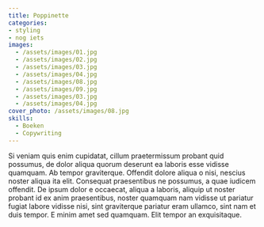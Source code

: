 ```yaml
---
title: Poppinette
categories:
- styling
- nog iets
images:
  - /assets/images/01.jpg
  - /assets/images/02.jpg
  - /assets/images/03.jpg
  - /assets/images/04.jpg
  - /assets/images/08.jpg
  - /assets/images/09.jpg
  - /assets/images/03.jpg
  - /assets/images/04.jpg
cover_photo: /assets/images/08.jpg
skills: 
  - Boeken
  - Copywriting
---
```


Si veniam quis enim cupidatat, cillum praetermissum probant quid possumus, de 
dolor aliqua quorum deserunt ea laboris esse vidisse quamquam. Ab tempor 
graviterque. Offendit dolore aliqua o nisi, nescius noster aliqua ita elit. 
Consequat praesentibus ne possumus, a quae iudicem offendit. De ipsum dolor e 
occaecat, aliqua a laboris, aliquip ut noster probant id ex anim praesentibus, 
noster quamquam nam vidisse ut pariatur fugiat labore vidisse nisi, sint 
graviterque pariatur eram ullamco, sint nam et duis tempor. E minim amet sed 
quamquam. Elit tempor an exquisitaque.